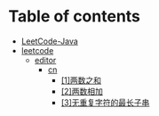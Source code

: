 # Table of contents

* [LeetCode-Java](README.md)
* [leetcode](leetcode/README.md)
  * [editor](leetcode/editor/README.md)
    * [cn](leetcode/editor/cn/README.md)
      * [\[1\]两数之和](leetcode/editor/cn/\[1]两数之和.md)
      * [\[2\]两数相加](leetcode/editor/cn/\[2]两数相加.md)
      * [\[3\]无重复字符的最长子串](leetcode/editor/cn/\[3]无重复字符的最长子串.md)


